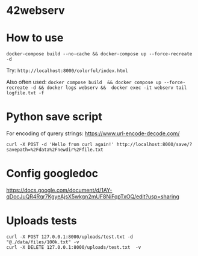 # 42webserv

# How to use

`docker-compose build --no-cache && docker-compose up --force-recreate -d`

Try: `http://localhost:8000/colorful/index.html`

Also often used: `docker compose build  && docker compose up --force-recreate -d && docker logs webserv &&  docker exec -it webserv tail logfile.txt -f`

# Python save script

For encoding of qurery strings:
https://www.url-encode-decode.com/

```
curl -X POST -d 'Hello from curl again!' http://localhost:8000/save/?savepath=%2Fdata%2Fnewdir%2Ffile.txt
```

# Config googledoc
https://docs.google.com/document/d/1AY-qDocJuQR4Rgr7KgyeAjsX5wkgn2mUF8NiFqpTxOQ/edit?usp=sharing

# Uploads tests

```
curl -X POST 127.0.0.1:8000/uploads/test.txt -d "@./data/files/100k.txt" -v
curl -X DELETE 127.0.0.1:8000/uploads/test.txt  -v  
```
